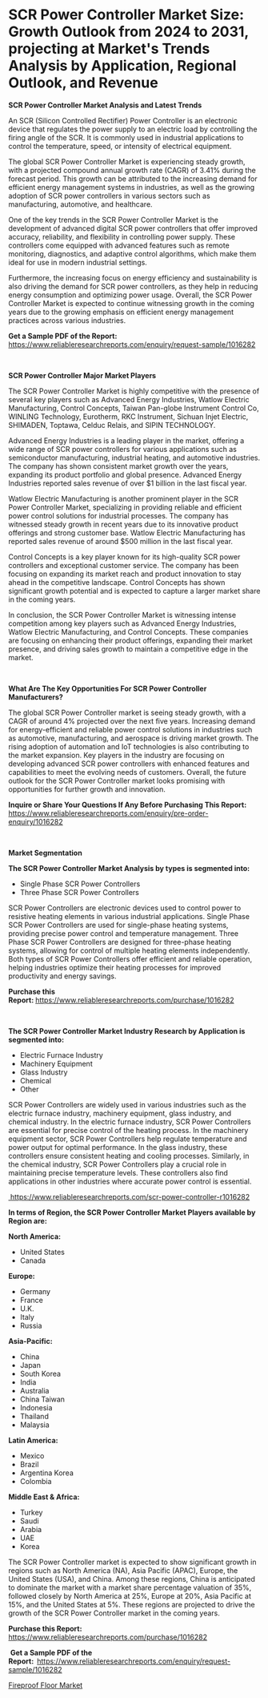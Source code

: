 <p><h1>SCR Power Controller Market Size: Growth Outlook from 2024 to 2031, projecting at Market's Trends Analysis by Application, Regional Outlook, and Revenue</h1></p><p><strong>SCR Power Controller Market Analysis and Latest Trends</strong></p>
<p><p>An SCR (Silicon Controlled Rectifier) Power Controller is an electronic device that regulates the power supply to an electric load by controlling the firing angle of the SCR. It is commonly used in industrial applications to control the temperature, speed, or intensity of electrical equipment.</p><p>The global SCR Power Controller Market is experiencing steady growth, with a projected compound annual growth rate (CAGR) of 3.41% during the forecast period. This growth can be attributed to the increasing demand for efficient energy management systems in industries, as well as the growing adoption of SCR power controllers in various sectors such as manufacturing, automotive, and healthcare.</p><p>One of the key trends in the SCR Power Controller Market is the development of advanced digital SCR power controllers that offer improved accuracy, reliability, and flexibility in controlling power supply. These controllers come equipped with advanced features such as remote monitoring, diagnostics, and adaptive control algorithms, which make them ideal for use in modern industrial settings.</p><p>Furthermore, the increasing focus on energy efficiency and sustainability is also driving the demand for SCR power controllers, as they help in reducing energy consumption and optimizing power usage. Overall, the SCR Power Controller Market is expected to continue witnessing growth in the coming years due to the growing emphasis on efficient energy management practices across various industries.</p></p>
<p><strong>Get a Sample PDF of the Report:&nbsp;</strong> <a href="https://www.reliableresearchreports.com/enquiry/request-sample/1016282">https://www.reliableresearchreports.com/enquiry/request-sample/1016282</a></p>
<p>&nbsp;</p>
<p><strong>SCR Power Controller Major Market Players</strong></p>
<p><p>The SCR Power Controller Market is highly competitive with the presence of several key players such as Advanced Energy Industries, Watlow Electric Manufacturing, Control Concepts, Taiwan Pan-globe Instrument Control Co, WINLING Technology, Eurotherm, RKC Instrument, Sichuan Injet Electric, SHIMADEN, Toptawa, Celduc Relais, and SIPIN TECHNOLOGY.</p><p>Advanced Energy Industries is a leading player in the market, offering a wide range of SCR power controllers for various applications such as semiconductor manufacturing, industrial heating, and automotive industries. The company has shown consistent market growth over the years, expanding its product portfolio and global presence. Advanced Energy Industries reported sales revenue of over $1 billion in the last fiscal year.</p><p>Watlow Electric Manufacturing is another prominent player in the SCR Power Controller Market, specializing in providing reliable and efficient power control solutions for industrial processes. The company has witnessed steady growth in recent years due to its innovative product offerings and strong customer base. Watlow Electric Manufacturing has reported sales revenue of around $500 million in the last fiscal year.</p><p>Control Concepts is a key player known for its high-quality SCR power controllers and exceptional customer service. The company has been focusing on expanding its market reach and product innovation to stay ahead in the competitive landscape. Control Concepts has shown significant growth potential and is expected to capture a larger market share in the coming years.</p><p>In conclusion, the SCR Power Controller Market is witnessing intense competition among key players such as Advanced Energy Industries, Watlow Electric Manufacturing, and Control Concepts. These companies are focusing on enhancing their product offerings, expanding their market presence, and driving sales growth to maintain a competitive edge in the market.</p></p>
<p>&nbsp;</p>
<p><strong>What Are The Key Opportunities For SCR Power Controller Manufacturers?</strong></p>
<p><p>The global SCR Power Controller market is seeing steady growth, with a CAGR of around 4% projected over the next five years. Increasing demand for energy-efficient and reliable power control solutions in industries such as automotive, manufacturing, and aerospace is driving market growth. The rising adoption of automation and IoT technologies is also contributing to the market expansion. Key players in the industry are focusing on developing advanced SCR power controllers with enhanced features and capabilities to meet the evolving needs of customers. Overall, the future outlook for the SCR Power Controller market looks promising with opportunities for further growth and innovation.</p></p>
<p><strong>Inquire or Share Your Questions If Any Before Purchasing This Report:</strong> <a href="https://www.reliableresearchreports.com/enquiry/pre-order-enquiry/1016282">https://www.reliableresearchreports.com/enquiry/pre-order-enquiry/1016282</a></p>
<p>&nbsp;</p>
<p><strong>Market Segmentation</strong></p>
<p><strong>The SCR Power Controller Market Analysis by types is segmented into:</strong></p>
<p><ul><li>Single Phase SCR Power Controllers</li><li>Three Phase SCR Power Controllers</li></ul></p>
<p><p>SCR Power Controllers are electronic devices used to control power to resistive heating elements in various industrial applications. Single Phase SCR Power Controllers are used for single-phase heating systems, providing precise power control and temperature management. Three Phase SCR Power Controllers are designed for three-phase heating systems, allowing for control of multiple heating elements independently. Both types of SCR Power Controllers offer efficient and reliable operation, helping industries optimize their heating processes for improved productivity and energy savings.</p></p>
<p><strong>Purchase this Report:&nbsp;</strong><a href="https://www.reliableresearchreports.com/purchase/1016282">https://www.reliableresearchreports.com/purchase/1016282</a></p>
<p>&nbsp;</p>
<p><strong>The SCR Power Controller Market Industry Research by Application is segmented into:</strong></p>
<p><ul><li>Electric Furnace Industry</li><li>Machinery Equipment</li><li>Glass Industry</li><li>Chemical</li><li>Other</li></ul></p>
<p><p>SCR Power Controllers are widely used in various industries such as the electric furnace industry, machinery equipment, glass industry, and chemical industry. In the electric furnace industry, SCR Power Controllers are essential for precise control of the heating process. In the machinery equipment sector, SCR Power Controllers help regulate temperature and power output for optimal performance. In the glass industry, these controllers ensure consistent heating and cooling processes. Similarly, in the chemical industry, SCR Power Controllers play a crucial role in maintaining precise temperature levels. These controllers also find applications in other industries where accurate power control is essential.</p></p>
<p><a href="https://www.reliableresearchreports.com/scr-power-controller-r1016282">&nbsp;https://www.reliableresearchreports.com/scr-power-controller-r1016282</a></p>
<p><strong>In terms of Region, the SCR Power Controller Market Players available by Region are:</strong></p>
<p>
    <p> <strong> North America: </strong>
        <ul>
            <li>United States</li>
            <li>Canada</li>
        </ul>
        </p> 
    <p> <strong> Europe: </strong>
        <ul>
            <li>Germany</li>
            <li>France</li>
            <li>U.K.</li>
            <li>Italy</li>
            <li>Russia</li>
        </ul>
        </p> 
    <p> <strong> Asia-Pacific: </strong>
        <ul>
            <li>China</li>
            <li>Japan</li>
            <li>South Korea</li>
            <li>India</li>
            <li>Australia</li>
            <li>China Taiwan</li>
            <li>Indonesia</li>
            <li>Thailand</li>
            <li>Malaysia</li>
        </ul>
        </p> 
    <p> <strong> Latin America: </strong>
        <ul>
            <li>Mexico</li>
            <li>Brazil</li>
            <li>Argentina Korea</li>
            <li>Colombia</li>
        </ul>
        </p> 
    <p> <strong> Middle East & Africa: </strong>
        <ul>
            <li>Turkey</li>
            <li>Saudi</li>
            <li>Arabia</li>
            <li>UAE</li>
            <li>Korea</li>
        </ul>
    </p>
    </p>
<p><p>The SCR Power Controller market is expected to show significant growth in regions such as North America (NA), Asia Pacific (APAC), Europe, the United States (USA), and China. Among these regions, China is anticipated to dominate the market with a market share percentage valuation of 35%, followed closely by North America at 25%, Europe at 20%, Asia Pacific at 15%, and the United States at 5%. These regions are projected to drive the growth of the SCR Power Controller market in the coming years.</p></p>
<p><strong>Purchase this Report: </strong><a href="https://www.reliableresearchreports.com/purchase/1016282">https://www.reliableresearchreports.com/purchase/1016282</a></p>
<p>&nbsp;<strong>Get a Sample PDF of the Report:&nbsp;&nbsp;</strong><a href="https://www.reliableresearchreports.com/enquiry/request-sample/1016282">https://www.reliableresearchreports.com/enquiry/request-sample/1016282</a></p>
<p><strong></strong></p>
<p><p><a href="https://extreme-scabiosa-c81.notion.site/Fireproof-Floor-Market-Offer-Valuable-Insights-into-Market-Size-Market-Share-Market-Trends-and-Pr-1992697f94e94d56bfeb5c28c6f43710">Fireproof Floor Market</a></p></p>